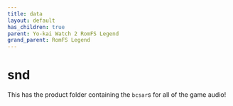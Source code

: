 ```yaml
---
title: data
layout: default
has_children: true
parent: Yo-kai Watch 2 RomFS Legend
grand_parent: RomFS Legend
---
```

# snd
This has the product folder containing the `bcsar`s for all of the game audio!
